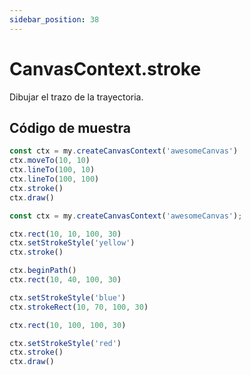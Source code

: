```yaml
---
sidebar_position: 38
---
```


# CanvasContext.stroke

Dibujar el trazo de la trayectoria.

## Código de muestra

```js
const ctx = my.createCanvasContext('awesomeCanvas')
ctx.moveTo(10, 10)
ctx.lineTo(100, 10)
ctx.lineTo(100, 100)
ctx.stroke()
ctx.draw()
```

```js
const ctx = my.createCanvasContext('awesomeCanvas');

ctx.rect(10, 10, 100, 30)
ctx.setStrokeStyle('yellow')
ctx.stroke()

ctx.beginPath()
ctx.rect(10, 40, 100, 30)

ctx.setStrokeStyle('blue')
ctx.strokeRect(10, 70, 100, 30)

ctx.rect(10, 100, 100, 30)

ctx.setStrokeStyle('red')
ctx.stroke()
ctx.draw()
```
